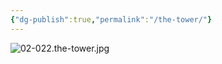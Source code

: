 ```yaml
---
{"dg-publish":true,"permalink":"/the-tower/"}
---
```



![02-022.the-tower.jpg](/img/user/images/02-022.the-tower.jpg)